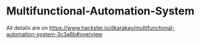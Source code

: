 # Multifunctional-Automation-System
 
 All details are on https://www.hackster.io/dkarakay/multifunctional-automation-system-3c3a6b#overview
